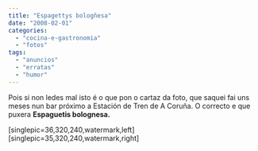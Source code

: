 ```yaml
---
title: "Espagettys bologñesa"
date: "2008-02-01"
categories: 
  - "cocina-e-gastronomia"
  - "fotos"
tags: 
  - "anuncios"
  - "erratas"
  - "humor"
---
```


Pois si non ledes mal isto é o que pon o cartaz da foto, que saquei fai uns meses nun bar próximo a Estación de Tren de A Coruña. O correcto e que puxera **Espaguetis bolognesa.**

\[singlepic=36,320,240,watermark,left\] \[singlepic=35,320,240,watermark,right\]
